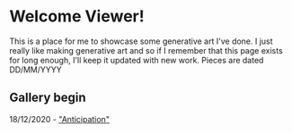 # Welcome Viewer!
This is a place for me to showcase some generative art I've done. I just really like making generative art and so if I remember that this page exists for long enough, I'll keep it updated with new work.
Pieces are dated DD/MM/YYYY
## Gallery begin
18/12/2020 - ["Anticipation"](https://bakunawa0.github.io/code-art-gallery.github.io/AnticipationJS/)
